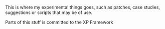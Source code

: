 This is where my experimental things goes, such as patches, case
studies, suggestions or scripts that may be of use. 

Parts of this stuff is committed to the XP Framework
